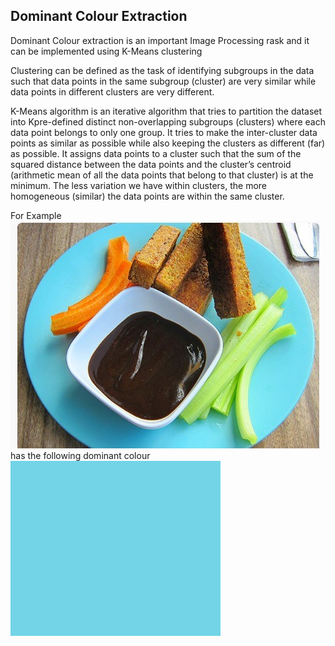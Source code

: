 ## Dominant Colour Extraction

Dominant Colour extraction is an important Image Processing rask and it can be implemented using K-Means clustering

Clustering can be defined as the task of identifying subgroups in the data such that data points in the same subgroup (cluster) are very similar while data points in different clusters are very different.

K-Means algorithm is an iterative algorithm that tries to partition the dataset into Kpre-defined distinct non-overlapping subgroups (clusters) where each data point belongs to only one group. It tries to make the inter-cluster data points as similar as possible while also keeping the clusters as different (far) as possible. It assigns data points to a cluster such that the sum of the squared distance between the data points and the cluster’s centroid (arithmetic mean of all the data points that belong to that cluster) is at the minimum. The less variation we have within clusters, the more homogeneous (similar) the data points are within the same cluster.

For Example <br />
![image](2.jpeg) <br />
has the following dominant colour <br />
![dom](73d4e7.png)

